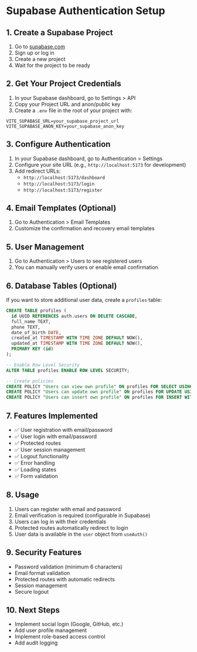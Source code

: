 # Supabase Authentication Setup

## 1. Create a Supabase Project

1. Go to [supabase.com](https://supabase.com)
2. Sign up or log in
3. Create a new project
4. Wait for the project to be ready

## 2. Get Your Project Credentials

1. In your Supabase dashboard, go to Settings > API
2. Copy your Project URL and anon/public key
3. Create a `.env` file in the root of your project with:

```env
VITE_SUPABASE_URL=your_supabase_project_url
VITE_SUPABASE_ANON_KEY=your_supabase_anon_key
```

## 3. Configure Authentication

1. In your Supabase dashboard, go to Authentication > Settings
2. Configure your site URL (e.g., `http://localhost:5173` for development)
3. Add redirect URLs:
   - `http://localhost:5173/dashboard`
   - `http://localhost:5173/login`
   - `http://localhost:5173/register`

## 4. Email Templates (Optional)

1. Go to Authentication > Email Templates
2. Customize the confirmation and recovery email templates

## 5. User Management

1. Go to Authentication > Users to see registered users
2. You can manually verify users or enable email confirmation

## 6. Database Tables (Optional)

If you want to store additional user data, create a `profiles` table:

```sql
CREATE TABLE profiles (
  id UUID REFERENCES auth.users ON DELETE CASCADE,
  full_name TEXT,
  phone TEXT,
  date_of_birth DATE,
  created_at TIMESTAMP WITH TIME ZONE DEFAULT NOW(),
  updated_at TIMESTAMP WITH TIME ZONE DEFAULT NOW(),
  PRIMARY KEY (id)
);

-- Enable Row Level Security
ALTER TABLE profiles ENABLE ROW LEVEL SECURITY;

-- Create policies
CREATE POLICY "Users can view own profile" ON profiles FOR SELECT USING (auth.uid() = id);
CREATE POLICY "Users can update own profile" ON profiles FOR UPDATE USING (auth.uid() = id);
CREATE POLICY "Users can insert own profile" ON profiles FOR INSERT WITH CHECK (auth.uid() = id);
```

## 7. Features Implemented

- ✅ User registration with email/password
- ✅ User login with email/password
- ✅ Protected routes
- ✅ User session management
- ✅ Logout functionality
- ✅ Error handling
- ✅ Loading states
- ✅ Form validation

## 8. Usage

1. Users can register with email and password
2. Email verification is required (configurable in Supabase)
3. Users can log in with their credentials
4. Protected routes automatically redirect to login
5. User data is available in the `user` object from `useAuth()`

## 9. Security Features

- Password validation (minimum 6 characters)
- Email format validation
- Protected routes with automatic redirects
- Session management
- Secure logout

## 10. Next Steps

- Implement social login (Google, GitHub, etc.)
- Add user profile management
- Implement role-based access control
- Add audit logging